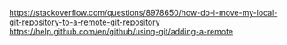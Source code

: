 https://stackoverflow.com/questions/8978650/how-do-i-move-my-local-git-repository-to-a-remote-git-repository
https://help.github.com/en/github/using-git/adding-a-remote
